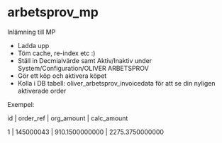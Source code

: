 # arbetsprov_mp
Inlämning till MP

* Ladda upp
* Töm cache, re-index etc :)
* Ställ in Decmialvärde samt Aktiv/Inaktiv under System/Configuration/OLIVER ARBETSPROV
* Gör ett köp och aktivera köpet
* Kolla i DB tabell: oliver_arbetsprov_invoicedata för att se din nyligen aktiverade order 

Exempel:
	
id	|	order_ref	|	org_amount	|	calc_amount

1	|	145000043	|	910.1500000000	|	2275.3750000000

